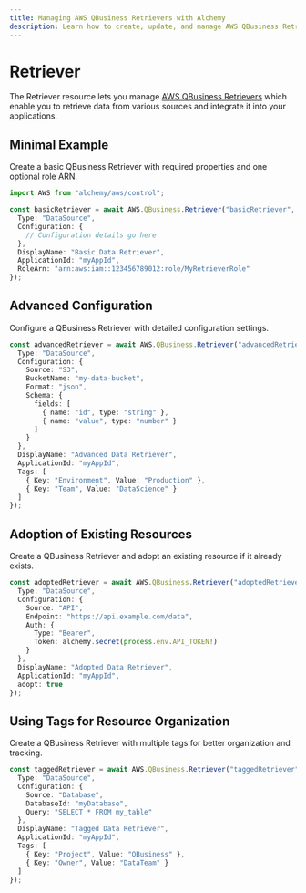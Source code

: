 ```yaml
---
title: Managing AWS QBusiness Retrievers with Alchemy
description: Learn how to create, update, and manage AWS QBusiness Retrievers using Alchemy Cloud Control.
---
```


# Retriever

The Retriever resource lets you manage [AWS QBusiness Retrievers](https://docs.aws.amazon.com/qbusiness/latest/userguide/) which enable you to retrieve data from various sources and integrate it into your applications.

## Minimal Example

Create a basic QBusiness Retriever with required properties and one optional role ARN.

```ts
import AWS from "alchemy/aws/control";

const basicRetriever = await AWS.QBusiness.Retriever("basicRetriever", {
  Type: "DataSource",
  Configuration: {
    // Configuration details go here
  },
  DisplayName: "Basic Data Retriever",
  ApplicationId: "myAppId",
  RoleArn: "arn:aws:iam::123456789012:role/MyRetrieverRole"
});
```

## Advanced Configuration

Configure a QBusiness Retriever with detailed configuration settings.

```ts
const advancedRetriever = await AWS.QBusiness.Retriever("advancedRetriever", {
  Type: "DataSource",
  Configuration: {
    Source: "S3",
    BucketName: "my-data-bucket",
    Format: "json",
    Schema: {
      fields: [
        { name: "id", type: "string" },
        { name: "value", type: "number" }
      ]
    }
  },
  DisplayName: "Advanced Data Retriever",
  ApplicationId: "myAppId",
  Tags: [
    { Key: "Environment", Value: "Production" },
    { Key: "Team", Value: "DataScience" }
  ]
});
```

## Adoption of Existing Resources

Create a QBusiness Retriever and adopt an existing resource if it already exists.

```ts
const adoptedRetriever = await AWS.QBusiness.Retriever("adoptedRetriever", {
  Type: "DataSource",
  Configuration: {
    Source: "API",
    Endpoint: "https://api.example.com/data",
    Auth: {
      Type: "Bearer",
      Token: alchemy.secret(process.env.API_TOKEN!)
    }
  },
  DisplayName: "Adopted Data Retriever",
  ApplicationId: "myAppId",
  adopt: true
});
```

## Using Tags for Resource Organization

Create a QBusiness Retriever with multiple tags for better organization and tracking.

```ts
const taggedRetriever = await AWS.QBusiness.Retriever("taggedRetriever", {
  Type: "DataSource",
  Configuration: {
    Source: "Database",
    DatabaseId: "myDatabase",
    Query: "SELECT * FROM my_table"
  },
  DisplayName: "Tagged Data Retriever",
  ApplicationId: "myAppId",
  Tags: [
    { Key: "Project", Value: "QBusiness" },
    { Key: "Owner", Value: "DataTeam" }
  ]
});
```